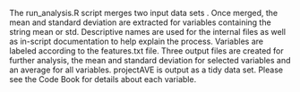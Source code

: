The run_analysis.R script merges two input data sets . Once merged, the mean and standard deviation are extracted for variables containing the string mean or std. Descriptive names are used for the internal files as well as in-script documentation to help explain the process. Variables are labeled according to the features.txt file. Three output files are created for further analysis, the mean and standard deviation for selected variables and an average for all variables. projectAVE is output as a tidy data set.
Please see the Code Book for details about each variable.
